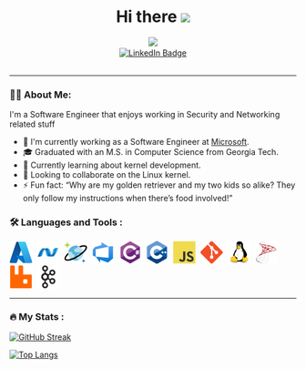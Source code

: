 <div id="header" align="center">
  <h1>
   Hi there <img src="https://media.giphy.com/media/hvRJCLFzcasrR4ia7z/giphy.gif" width="30px"/>
  </h1>
  <img src="https://github.com/Lroca88/Lroca88/assets/5395468/3193b90f-32b6-4ed8-984e-85cbc6380a1a" width="250px"/>
  <div id="badges">
    <a href="https://www.linkedin.com/in/luis-roca/">
      <img src="https://img.shields.io/badge/LinkedIn-blue?style=for-the-badge&logo=linkedin&logoColor=white" alt="LinkedIn Badge"/>
    </a>
  </div>
  <img src="https://komarev.com/ghpvc/?username=Lroca88&style=flat-square&color=blue" alt=""/>
</div>


---

### 👨‍💻 About Me:
I'm a Software Engineer that enjoys working in Security and Networking related stuff
- 🔭 I'm currently working as a Software Engineer at [Microsoft](https://www.microsoft.com/).
- 🎓 Graduated with an M.S. in Computer Science from Georgia Tech.
- 🌱 Currently learning about kernel development.
- 👯 Looking to collaborate on the Linux kernel.
- ⚡ Fun fact: “Why are my golden retriever and my two kids so alike? They only follow my instructions when there’s food involved!”

### :hammer_and_wrench: Languages and Tools :
<div>
  <img src="https://github.com/devicons/devicon/blob/master/icons/azure/azure-original.svg" title="Azure" alt="Azure" width="40" height="40"/>&nbsp;
  <img src="https://github.com/devicons/devicon/blob/master/icons/dot-net/dot-net-original.svg" title=".Net" alt=".Net" width="40" height="40"/>&nbsp;
  <img src="https://github.com/devicons/devicon/blob/master/icons/cosmosdb/cosmosdb-original.svg" title="Cosmos DB" alt="Cosmos DB" width="40" height="40"/>&nbsp;
  <img src="https://github.com/devicons/devicon/blob/master/icons/azuredevops/azuredevops-original.svg" title="Azure Devops" alt="Azure Devops" width="40" height="40"/>&nbsp;
  <img src="https://github.com/devicons/devicon/blob/master/icons/csharp/csharp-original.svg" title="C#" alt="C#" width="40" height="40"/>&nbsp;
  <img src="https://github.com/devicons/devicon/blob/master/icons/cplusplus/cplusplus-original.svg"  title="C++" alt="C++" width="40" height="40"/>&nbsp;
  <img src="https://github.com/devicons/devicon/blob/master/icons/javascript/javascript-original.svg" title="JavaScript" alt="JavaScript" width="40" height="40"/>&nbsp;
  <img src="https://github.com/devicons/devicon/blob/master/icons/git/git-original.svg" title="Git" **alt="Git" width="40" height="40"/>&nbsp;
  <img src="https://github.com/devicons/devicon/blob/master/icons/linux/linux-original.svg" title="Linux" **alt="Linux" width="40" height="40"/>&nbsp;
  <img src="https://github.com/devicons/devicon/blob/master/icons/microsoftsqlserver/microsoftsqlserver-original.svg" title="SQL Server" **alt="SQL Server" width="40" height="40"/>&nbsp;
  <img src="https://github.com/devicons/devicon/blob/master/icons/rabbitmq/rabbitmq-original.svg" title="RabbitMQ" **alt="RabbitMQ" width="40" height="40"/>&nbsp;
  <img src="https://github.com/devicons/devicon/blob/master/icons/apachekafka/apachekafka-original.svg" title="Kafka" alt="Kafka" width="40" height="40"/>
</div>

---

### :fire: My Stats :
[![GitHub Streak](https://streak-stats.demolab.com/?user=Lroca88)](https://git.io/streak-stats)

[![Top Langs](https://github-readme-stats.vercel.app/api/top-langs/?username=Lroca88&layout=compact&theme=vision-friendly-dark)](https://github.com/anuraghazra/github-readme-stats)

<!--
**Lroca88/Lroca88** is a ✨ _special_ ✨ repository because its `README.md` (this file) appears on your GitHub profile.

Here are some ideas to get you started:

- 🔭 I’m currently working on ...
- 🌱 I’m currently learning ...
- 👯 I’m looking to collaborate on ...
- 🤔 I’m looking for help with ...
- 💬 Ask me about ...
- 📫 How to reach me: ...
- 😄 Pronouns: ...
- ⚡ Fun fact: ...
-->
